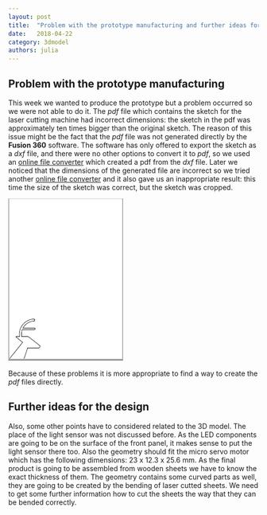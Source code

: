 ```yaml
---
layout: post
title:  "Problem with the prototype manufacturing and further ideas for the design"
date:   2018-04-22
category: 3dmodel
authors: julia
---
```

## Problem with the prototype manufacturing

This week we wanted to produce the prototype but a problem occurred so we were not able to do it.
The *pdf* file which contains the sketch for the laser cutting machine had incorrect dimensions: the
sketch in the pdf was approximately ten times bigger than the original sketch. The reason of this 
issue might be the fact that the *pdf* file was not generated directly by the **Fusion 360** software. 
The software has only offered to export the sketch as a *dxf* file, and there were no other options 
to convert it to *pdf*, so we used an [online file converter](https://www.zamzar.com/convert/dxf-to-pdf/) 
which created a pdf from the *dxf* file. Later we noticed that the dimensions of the generated file are 
incorrect so we tried another [online file converter](https://convertio.co/dxf-pdf/) and it also gave 
us an inappropriate result: this time the size of the sketch was correct, but the sketch was cropped.

![Sketch example](/static/img/3dmodel/incorrect_sketch.PNG)

Because of these problems it is more appropriate to find a way to create the *pdf* files directly. 

## Further ideas for the design

Also, some other points have to considered related to the 3D model. The place of the light sensor was
not discussed before. As the LED components are going to be on the surface of the front panel, it makes
sense to put the light sensor there too. Also the geometry should fit the micro servo motor which has
the following dimensions: 23 x 12.3 x 25.6 mm. As the final product is going to be assembled from wooden
sheets we have to know the exact thickness of them. The geometry contains some curved parts as well, they
are going to be created by the bending of laser cutted sheets. We need to get some further information how
to cut the sheets the way that they can be bended correctly.
